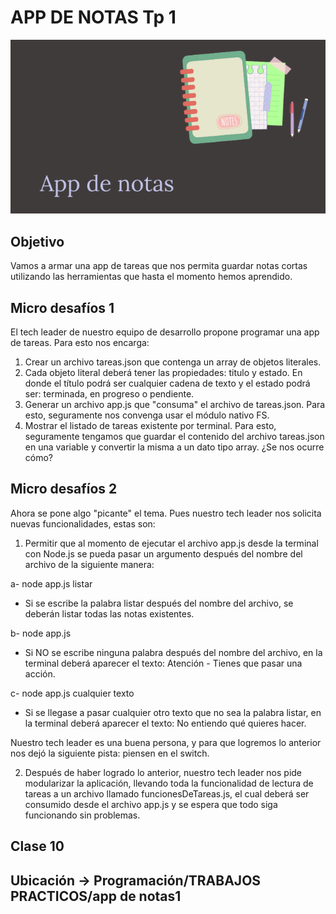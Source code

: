 # APP DE NOTAS Tp 1

![portada](img/cover.png)

## Objetivo
Vamos a armar una app de tareas que nos permita guardar notas cortas utilizando las
herramientas que hasta el momento hemos aprendido.

## Micro desafíos 1
El tech leader de nuestro equipo de desarrollo propone programar una app de tareas. Para esto
nos encarga:
1. Crear un archivo tareas.json que contenga un array de objetos literales.
2. Cada objeto literal deberá tener las propiedades: titulo y estado. En donde el
título podrá ser cualquier cadena de texto y el estado podrá ser: terminada, en
progreso o pendiente.
3. Generar un archivo app.js que "consuma" el archivo de tareas.json. Para esto,
seguramente nos convenga usar el módulo nativo FS.
4. Mostrar el listado de tareas existente por terminal. Para esto, seguramente
tengamos que guardar el contenido del archivo tareas.json en una variable y
convertir la misma a un dato tipo array. ¿Se nos ocurre cómo?

## Micro desafíos 2
Ahora se pone algo "picante" el tema. Pues nuestro tech leader nos solicita nuevas
funcionalidades, estas son:
1. Permitir que al momento de ejecutar el archivo app.js desde la terminal con
Node.js se pueda pasar un argumento después del nombre del archivo de la
siguiente manera:

a- node app.js listar
- Si se escribe la palabra listar después del nombre del archivo, se
deberán listar todas las notas existentes.

b- node app.js
- Si NO se escribe ninguna palabra después del nombre del archivo,
en la terminal deberá aparecer el texto: Atención - Tienes que
pasar una acción.

c- node app.js cualquier texto
- Si se llegase a pasar cualquier otro texto que no sea la palabra
listar, en la terminal deberá aparecer el texto: No entiendo qué
quieres hacer.

Nuestro tech leader es una buena persona, y para que logremos lo anterior nos
dejó la siguiente pista: piensen en el switch.

2. Después de haber logrado lo anterior, nuestro tech leader nos pide modularizar la
aplicación, llevando toda la funcionalidad de lectura de tareas a un archivo
llamado funcionesDeTareas.js, el cual deberá ser consumido desde el archivo
app.js y se espera que todo siga funcionando sin problemas.

## Clase 10

## Ubicación -> Programación/TRABAJOS PRACTICOS/app de notas1